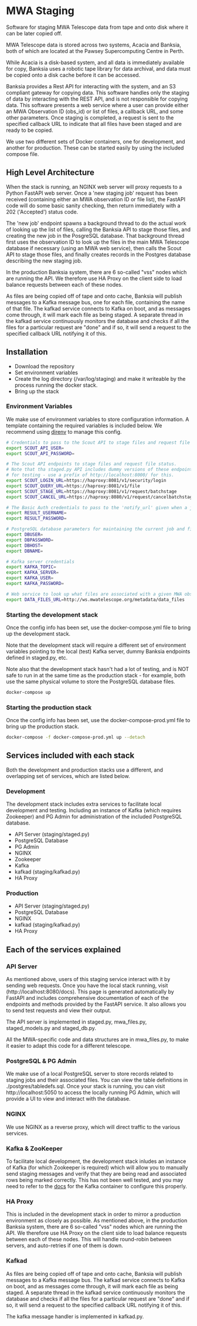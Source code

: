 # MWA Staging

Software for staging MWA Telescope data from tape and onto disk where it can be 
later copied off.

MWA Telescope data is stored across two systems, Acacia and Banksia, both of 
which are located at the Pawsey Supercomputing Centre in Perth.

While Acacia is a disk-based system, and all data is immediately available for 
copy, Banksia uses a robotic tape library for data archival, and data must be 
copied onto a disk cache before it can be accessed.

Banksia provides a Rest API for interacting with the system, and an S3 compliant 
gateway for copying data. This software handles only the staging of data by 
interacting with the REST API, and is not responsible for copying data. This 
software presents a web service where a user can provide either an MWA 
Observation ID (obs_id) or list of files, a callback URL, and some other 
parameters. Once staging is completed, a request is sent to the specified 
callback URL to indicate that all files have been staged and are ready to 
be copied.

We use two different sets of Docker containers, one for development, and 
another for production. These can be started easily by using the included 
compose file.

## High Level Architecture
When the stack is running, an NGINX web server will proxy requests to a Python 
FastAPI web server. Once a 'new staging job' request has been received
(containing either an MWA observation ID or file list), the FastAPI code will
do some basic sanity checking, then return immediately with a 202 ('Accepted') 
status code. 

The 'new job' endpoint spawns a background thread to do the actual work of 
looking up the list of files, calling the Banksia API to stage those files, and 
creating the new job in the PosgreSQL database. That background thread first 
uses the observation ID to look up the files in the main MWA Telescope database 
if necessary (using an MWA web service), then calls the Scout API to stage those 
files, and finally creates records in the Postgres database describing the
new staging job.

In the production Banksia system, there are 6 so-called "vss" nodes which 
are running the API. We therefore use HA Proxy on the client side to load balance 
requests between each of these nodes.

As files are being copied off of tape and onto cache, Banksia will publish 
messages to a Kafka message bus, one for each file, containing the name of
that file. The kafkad service connects to Kafka on boot, and as messages come 
through, it will mark each file as being staged. A separate thread in the kafkad 
service continuously monitors the database and checks if all the files for a 
particular request are "done" and if so, it will send a request to the specified 
callback URL notifying it of this.

## Installation
- Download the repository
- Set environment variables
- Create the log directory (/var/log/staging) and make it writeable by the process
  running the docker stack.
- Bring up the stack

### Environment Variables
We make use of environment variables to store configuration information. A 
template containing the required variables is included below. We recommend 
using [direnv](https://direnv.net/) to manage this config.
```bash
# Credentials to pass to the Scout API to stage files and request file status
export SCOUT_API_USER=
export SCOUT_API_PASSWORD=

# The Scout API endpoints to stage files and request file status.
# Note that tha staged.py API includes dummy versions of these endpoints
# for testing - use a prefix of http://localhost:8000/ for this.
export SCOUT_LOGIN_URL=https://haproxy:8081/v1/security/login
export SCOUT_QUERY_URL=https://haproxy:8081/v1/file
export SCOUT_STAGE_URL=https://haproxy:8081/v1/request/batchstage
export SCOUT_CANCEL_URL=https://haproxy:8080/v1/request/cancelbatchstage

# The Basic Auth credentials to pass to the 'notify_url' given when a job is created
export RESULT_USERNAME=
export RESULT_PASSWORD=

# PostgreSQL database parameters for maintaining the current job and file lists
export DBUSER=
export DBPASSWORD=
export DBHOST=
export DBNAME=

# Kafka server credentials
export KAFKA_TOPIC=
export KAFKA_SERVER=
export KAFKA_USER=
export KAFKA_PASSWORD=

# Web service to look up what files are associated with a given MWA observation ID
export DATA_FILES_URL=http://ws.mwatelescope.org/metadata/data_files
```

### Starting the development stack
Once the config info has been set, use the docker-compose.yml file to bring up 
the development stack.

Note that the development stack will require a different set of environment 
variables pointing to the local (test) Kafka server, dummy Banksia endpoints 
defined in staged.py, etc.

Note also that the development stack hasn't had a lot of testing, and is NOT safe to 
run in at the same time as the production stack - for example, both use the same
physical volume to store the PostgreSQL database files.
```bash
docker-compose up
```

### Starting the production stack
Once the config info has been set, use the docker-compose-prod.yml file to bring 
up the production stack.
```bash
docker-compose -f docker-compose-prod.yml up --detach
```

## Services included with each stack
Both the development and production stacks use a different, and overlapping set 
of services, which are listed below.

### Development
The development stack includes extra services to facilitate local development 
and testing. Including an instance of Kafka (which requires Zookeeper) and PG 
Admin for administration of the included PostgreSQL database.

- API Server (staging/staged.py)
- PostgreSQL Database
- PG Admin
- NGINX
- Zookeeper
- Kafka
- kafkad (staging/kafkad.py)
- HA Proxy

### Production
- API Server (staging/staged.py)
- PostgreSQL Database
- NGINX
- kafkad (staging/kafkad.py)
- HA Proxy

## Each of the services explained

### API Server
As mentioned above, users of this staging service interact with it by sending 
web requests. Once you have the local stack running, visit 
(http://localhost:8080/docs). This page is generated automatically by FastAPI 
and includes comprehensive documentation of each of the endpoints and methods 
provided by the FastAPI service. It also allows you to send test requests and 
view their output.

The API server is implemented in staged.py, mwa_files.py, staged_models.py and 
staged_db.py.

All the MWA-specific code and data structures are in mwa_files.py, to make
it easier to adapt this code for a different telescope.

### PostgreSQL & PG Admin
We make use of a local PostgreSQL server to store records related to staging 
jobs and their associated files. You can view the table definitions in 
./postgres/tabledefs.sql. Once your stack is running, you can visit 
http://localhost:5050 to access the locally running PG Admin, which will 
provide a UI to view and interact with the database. 

### NGINX
We use NGINX as a reverse proxy, which will direct traffic to the various 
services.

### Kafka & ZooKeeper
To facilitate local development, the development stack inludes an instance 
of Kafka (for which Zookeeper is required) which will allow you to manually 
send staging messages and verify that they are being read and associated 
rows being marked correctly. This has not been well tested, and you may need 
to refer to the [docs](https://hub.docker.com/r/wurstmeister/kafka) for the 
Kafka container to configure this properly.

### HA Proxy
This is included in the development stack in order to mirror a production 
environment as closely as possible. As mentioned above, in the production 
Banksia system, there are 6 so-called "vss" nodes which are running the 
API. We therefore use HA Proxy on the client side to load balance requests 
between each of these nodes. This will handle round-robin between servers, 
and auto-retries if one of them is down.

### Kafkad
As files are being copied off of tape and onto cache, Banksia will publish 
messages to a Kafka message bus. The kafkad service connects to Kafka on 
boot, and as messages come through, it will mark each file as being staged. 
A separate thread in the kafkad service continuously monitors the database 
and checks if all the files for a particular request are "done" and if 
so, it will send a request to the specified callback URL notifying it of 
this.

The kafka message handler is implemented in kafkad.py.